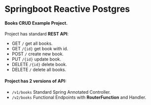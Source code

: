 # Springboot Reactive Postgres

#### Books CRUD Example Project.
Project has standard **REST API**:
- GET `/` get all books.
- GET `/{id}` get book with id.
- POST `/` create new book.
- PUT `/{id}` update book.
- DELETE `/{id}` delete book.
- DELETE `/` delete all books. 

#### Project has 2 versions of API:
 - `/v1/books` Standard Spring Annotated Controller.
 - `/v2/books` Functional Endpoints with **RouterFunction** and Handler.